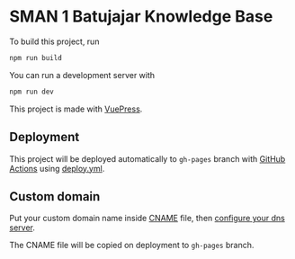 # SMAN 1 Batujajar Knowledge Base

To build this project, run

```bash
npm run build
```

You can run a development server with

```bash
npm run dev
```

This project is made with [VuePress](https://vuepress.vuejs.org/).

## Deployment

This project will be deployed automatically to `gh-pages` branch with [GitHub Actions](https://github.com/features/actions) using [deploy.yml](.github/workflows/deploy.yml).

## Custom domain

Put your custom domain name inside [CNAME](CNAME) file, then [configure your dns server](https://help.github.com/en/github/working-with-github-pages/managing-a-custom-domain-for-your-github-pages-site).

The CNAME file will be copied on deployment to `gh-pages` branch.